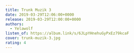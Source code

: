 ```yaml
---
title: Trunk Muzik 3
date: 2019-03-29T12:06:00+0000
release: 2019-03-29T12:00:00+0000
authors:
  - Yelawolf
listen_of: https://album.link/s/6JLpYHnehuGyPxEz79kcaF
cover: trunk-muzik-3.jpg
rating: 4
---
```

